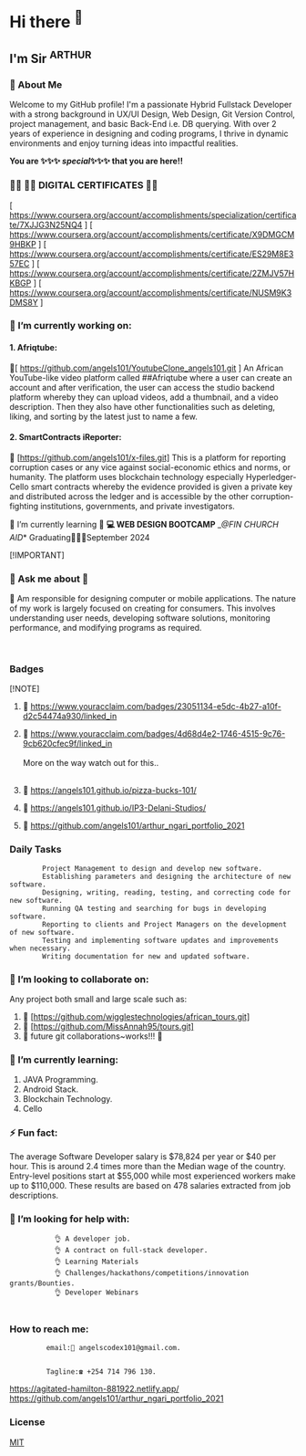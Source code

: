 # Hi there <sup>👋</sup>

## I'm Sir <sup>ARTHUR</sup>

### 🚀 About Me

Welcome to my GitHub profile! I'm a passionate Hybrid Fullstack Developer with a strong background in UX/UI Design, Web Design, Git Version Control, project management, and basic Back-End i.e. DB querying. With over 2 years of experience in designing and coding  programs, I thrive in dynamic environments and enjoy turning ideas into impactful realities.



 __You are   ✨✨✨ _special_✨✨✨ that you are here!!__

### 👨‍🎓 🔭🔭  DIGITAL CERTIFICATES 🔭🔭 

[ https://www.coursera.org/account/accomplishments/specialization/certificate/7XJJG3N25NQ4 ]
                    [ https://www.coursera.org/account/accomplishments/certificate/X9DMGCM9HBKP ]
                    [ https://www.coursera.org/account/accomplishments/certificate/ES29M8E357EC ]
                    [ https://www.coursera.org/account/accomplishments/certificate/2ZMJV57HKBGP ] 
                    [ https://www.coursera.org/account/accomplishments/certificate/NUSM9K3DMS8Y ]



 
### 🔭 I’m currently working on: 
####  1. Afriqtube:
🔭[ https://github.com/angels101/YoutubeClone_angels101.git ]
An African YouTube-like video platform called  ##Afriqtube where a user can create an account and after verification, the user can access the studio backend platform whereby they can upload videos, add a thumbnail, and a video description. Then they also have other functionalities such as deleting, liking, and sorting by the latest just to name a few.
<br>
#### 2. SmartContracts iReporter:
 🔭 [https://github.com/angels101/x-files.git]
This is a platform for reporting corruption cases or any vice against social-economic ethics and norms, or humanity. The platform uses blockchain technology especially Hyperledger-Cello smart contracts whereby the evidence provided is given a private key and distributed across the ledger and is accessible by the other corruption-fighting institutions, governments, and private investigators.
<br>

🌱 I’m currently learning 🌱
**💻 WEB DESIGN BOOTCAMP**  __@FIN CHURCH AID_* Graduating👨🏾‍🎓September 2024



[!IMPORTANT]
###  💬 Ask me about 💬
 <p> 🌱 Am responsible for designing computer or mobile applications. The nature of my work is largely focused on creating for consumers. 
          This involves understanding user needs, developing software solutions, monitoring performance, and modifying programs as required.</p>
 <br>
	    
###  Badges 
	
[!NOTE]
1.  🌱  https://www.youracclaim.com/badges/23051134-e5dc-4b27-a10f-d2c54474a930/linked_in 

2.  🌱   https://www.youracclaim.com/badges/4d68d4e2-1746-4515-9c76-9cb620cfec9f/linked_in 
                           <br><br>  More on the way watch out for this..<br>
    <br>
	
4.  🌱             https://angels101.github.io/pizza-bucks-101/
5.  🌱             https://angels101.github.io/IP3-Delani-Studios/
6.  🌱             https://github.com/angels101/arthur_ngari_portfolio_2021

   ###    Daily Tasks
            Project Management to design and develop new software.
            Establishing parameters and designing the architecture of new software.
            Designing, writing, reading, testing, and correcting code for new software.
            Running QA testing and searching for bugs in developing software.
            Reporting to clients and Project Managers on the development of new software.
            Testing and implementing software updates and improvements when necessary.
            Writing documentation for new and updated software.


### 👯 I’m looking to collaborate on:
Any project both small and large scale such as:

 1. 👯 [https://github.com/wigglestechnologies/african_tours.git]
 2. 👯 [https://github.com/MissAnnah95/tours.git]
 3. 👯 future git collaborations~works!!!  💬

### 🌱 I’m currently learning:
1. JAVA Programming.
2. Android Stack.
3. Blockchain Technology.
4. Cello


###    ⚡ Fun fact: 

The average Software Developer salary is $78,824 per year or $40 per hour. This is around 2.4 times more than the Median wage of the country. 
          Entry-level positions start at $55,000 while most experienced workers make up to $110,000. These results are based on 478 salaries extracted from job descriptions.

###          🤔 I’m looking for help with:
               👌 A developer job.
               👌 A contract on full-stack developer.
               👌 Learning Materials
               👌 Challenges/hackathons/competitions/innovation grants/Bounties.
               👌 Developer Webinars 
                
          
  ###  <br>How to reach me:</br>
          
             email:📧 angelscodex101@gmail.com.
 
 
             Tagline:☎️ +254 714 796 130.

 https://agitated-hamilton-881922.netlify.app/ <br>
 https://github.com/angels101/arthur_ngari_portfolio_2021
 
### License

[MIT](https://choosealicense.com/licenses/mit/)        
           
